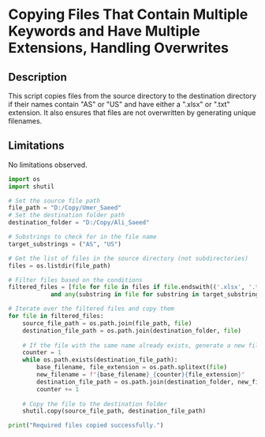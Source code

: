 # Copying Files That Contain Multiple Keywords and Have Multiple Extensions, Handling Overwrites

## Description

This script copies files from the source directory to the destination directory if their names contain "AS" or "US" and have either a ".xlsx" or ".txt" extension. It also ensures that files are not overwritten by generating unique filenames.

## Limitations

No limitations observed.


```python
import os
import shutil

# Set the source file path
file_path = "D:/Copy/Umer_Saeed"
# Set the destination folder path
destination_folder = "D:/Copy/Ali_Saeed"

# Substrings to check for in the file name
target_substrings = ("AS", "US")

# Get the list of files in the source directory (not subdirectories)
files = os.listdir(file_path)

# Filter files based on the conditions
filtered_files = [file for file in files if file.endswith(('.xlsx', '.txt')) \
            and any(substring in file for substring in target_substrings)]

# Iterate over the filtered files and copy them
for file in filtered_files:
    source_file_path = os.path.join(file_path, file)
    destination_file_path = os.path.join(destination_folder, file)
    
    # If the file with the same name already exists, generate a new filename
    counter = 1
    while os.path.exists(destination_file_path):
        base_filename, file_extension = os.path.splitext(file)
        new_filename = f"{base_filename}_{counter}{file_extension}"
        destination_file_path = os.path.join(destination_folder, new_filename)
        counter += 1
    
    # Copy the file to the destination folder
    shutil.copy(source_file_path, destination_file_path)

print("Required files copied successfully.")

```
